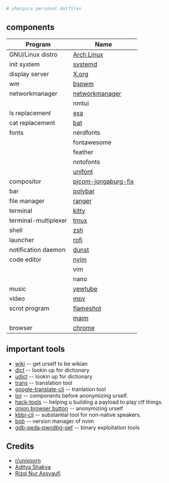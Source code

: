 ```sh
# sharpicx personal dotfiles

```
##  components
|Program|Name|
|---|---|
|GNU/Linux distro|[Arch Linux](https://archlinux.org)|
|init system|[systemd](https://systemd.io/)|
|display server|[X.org](https://www.x.org/wiki/)|
|wm|[bspwm](https://github.com/baskerville/bspwm)|
|networkmanager|[networkmanager](https://archlinux.org/packages/extra/x86_64/networkmanager/)|
||nmtui|
|ls replacement|[exa](https://github.com/ogham/exa)|
|cat replacement|[bat](https://github.com/sharkdp/bat)|
|fonts|nerdfonts|
||fontawesome|
||feather|
||notofonts|
||[unifont](https://github.com/makinacorpus/mapnik2/blob/master/fonts/unifont-5.1.20080907.ttf)|
|compositor|[picom-jongaburg-fix](https://github.com/Arian8j2/picom-jonaburg-fix)|
|bar|[polybar](https://github.com/polybar/polybar)|
|file manager|[ranger](https://github.com/ranger/ranger)|
|terminal|[kitty](https://github.com/kovidgoyal/kitty)|
|terminal-multiplexer|[tmux](https://github.com/tmux/tmux)|
|shell|[zsh](https://github.com/zsh-users/zsh)|
|launcher|[rofi](https://github.com/davatorium/rofi)|
|notification daemon|[dunst](https://github.com/dunst-project/dunst)|
|code editor|[nvim](https://github.com/neovim/neovim)|
||vim|
||nano|
|music|[yewtube](https://github.com/mps-youtube/yewtube)|
|video|[mpv](https://github.com/mpv-player/mpv)|
|scrot program|[flameshot](https://github.com/flameshot-org/flameshot)|
||[maim](https://github.com/naelstrof/maim)|
|browser|[chrome](https://aur.archlinux.org/packages/google-chrome/)|

## important tools
* [wiki](https://github.com/BetaPictoris/wiki) -- get urself to be wikian
* [dict](https://github.com/BetaPictoris/dict) -- lookin up for dictionary
* [udict](https://github.com/genuinetools/udict) -- lookin up for dictionary
* [trans](https://github.com/soimort/translate-shell/) -- translation tool
* [google-translate-cli](https://github.com/jesusalber1/google-translate-cli) -- tranlation tool
* [tor](https://archlinux.org/packages/community/x86_64/tor/) -- components before anonymizing urself.
* [hack-tools](https://chrome.google.com/webstore/detail/hack-tools/cmbndhnoonmghfofefkcccljbkdpamhi) -- helping u building a payload to play ctf things.
* [onion browser button](https://chrome.google.com/webstore/detail/onion-browser-button/fockhhgebmfjljjmjhbdgibcmofjbpca) -- anonymizing urself
* [kbbi-cli](https://github.com/sharpicx/kbbi-cli) -- substantial tool for non-native speakers.
* [bob](https://github.com/MordechaiHadad/bob) -- version manager of nvim
* [gdb-peda-pwndbg-gef](https://github.com/apogiatzis/gdb-peda-pwndbg-gef) -- binary exploitation tools

## Credits
* [r/unixporn](https://reddit.com/r/unixporn) 
* [Aditya Shakya](https://github.com/adi1090x) 
* [Rizqi Nur Assyaufi](https://github.com/bandithijo) 
